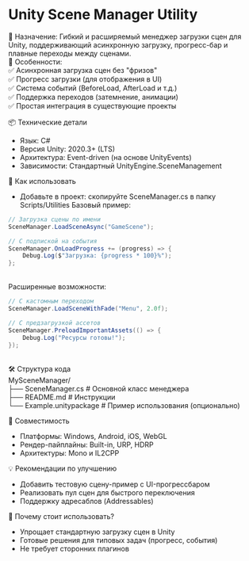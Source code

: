 Unity Scene Manager Utility
===

🔹 Назначение: Гибкий и расширяемый менеджер загрузки сцен для Unity, поддерживающий асинхронную загрузку, прогресс-бар и плавные переходы между сценами. <br />
🔹 Особенности: <br />
✅ Асинхронная загрузка сцен без "фризов" <br />
✅ Прогресс загрузки (для отображения в UI) <br />
✅ Система событий (BeforeLoad, AfterLoad и т.д.) <br />
✅ Поддержка переходов (затемнение, анимации) <br />
✅ Простая интеграция в существующие проекты <br />

📦 Технические детали <br />
- Язык: C#
- Версия Unity: 2020.3+ (LTS)
- Архитектура: Event-driven (на основе UnityEvents)
- Зависимости: Стандартный UnityEngine.SceneManagement

🚀 Как использовать
- Добавьте в проект: cкопируйте SceneManager.cs в папку Scripts/Utilities
Базовый пример:  <br />

``` csharp
// Загрузка сцены по имени
SceneManager.LoadSceneAsync("GameScene");

// С подпиской на события
SceneManager.OnLoadProgress += (progress) => {
    Debug.Log($"Загрузка: {progress * 100}%");
};
``` 

 <br />
Расширенные возможности:

``` csharp
// С кастомным переходом
SceneManager.LoadSceneWithFade("Menu", 2.0f);

// С предзагрузкой ассетов
SceneManager.PreloadImportantAssets(() => {
    Debug.Log("Ресурсы готовы!");
});
``` 

 <br />
🛠 Структура кода <br />
MySceneManager/ <br />
├── SceneManager.cs           # Основной класс менеджера <br />
├── README.md                 # Инструкции <br />
└── Example.unitypackage      # Пример использования (опционально) <br />

🔧 Совместимость
- Платформы: Windows, Android, iOS, WebGL
- Рендер-пайплайны: Built-in, URP, HDRP
- Архитектуры: Mono и IL2CPP

💡 Рекомендации по улучшению
- Добавить тестовую сцену-пример с UI-прогрессбаром
- Реализовать пул сцен для быстрого переключения
- Поддержку адресаблов (Addressables)

📌 Почему стоит использовать?
- Упрощает стандартную загрузку сцен в Unity
- Готовые решения для типовых задач (прогресс, события)
- Не требует сторонних плагинов



